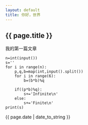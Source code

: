```yaml
---
layout: default
title: 你好，世界
---
```

## {{ page.title }}
我的第一篇文章

```
n=int(input())
s=''
for i in range(n):
    p,q,b=map(int,input().split())
    for i in range(6):
        b=(b*b)%q
        
    if((p*b)%q):
        s+='Infinite\n'
    else:
        s+='Finite\n'
print(s)
```

{{ page.date | date_to_string }}